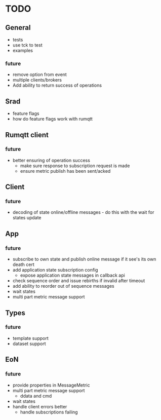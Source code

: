 # TODO 

## General

- tests
- use tck to test
- examples

### future

- remove option from event
- multiple clients/brokers
- Add ability to return success of operations

## Srad

- feature flags
- how do feature flags work with rumqtt

## Rumqtt client

### future

  - better ensuring of operation success
    - make sure response to subscription request is made
    - ensure metric publish has been sent/acked

## Client

### future 
 - decoding of state online/offline messages - do this with the wait for states update

## App

### future

- subscribe to own state and publish online message if it see's its own death cert
- add application state subscription config 
  - expose application state messages in callback api
 - check sequence order and issue rebirths if invalid after timeout
  - add ability to reorder out of sequence messages
 - wait states
 - multi part metric message support

## Types

### future 

  - template support
  - dataset support

## EoN

### future

- provide properties in MessageMetric
- multi part metric message support
  - ddata and cmd
- wait states
- handle client errors better
  - handle subscriptions failing

